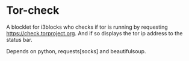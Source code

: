 # Tor-check
A blocklet for i3blocks who checks if tor is running by
requesting https://check.torproject.org. And if so displays the tor ip address to the status bar.

Depends on python, requests[socks] and beautifulsoup.


